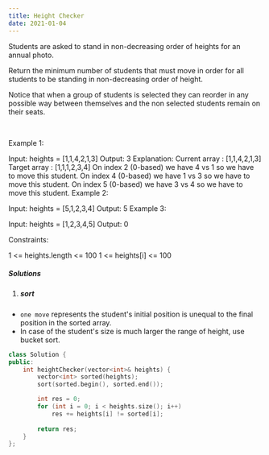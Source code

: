 ```yaml
---
title: Height Checker
date: 2021-01-04
---
```

Students are asked to stand in non-decreasing order of heights for an annual photo.

Return the minimum number of students that must move in order for all students to be standing in non-decreasing order of height.

Notice that when a group of students is selected they can reorder in any possible way between themselves and the non selected students remain on their seats.

 

Example 1:

Input: heights = [1,1,4,2,1,3]
Output: 3
Explanation: 
Current array : [1,1,4,2,1,3]
Target array  : [1,1,1,2,3,4]
On index 2 (0-based) we have 4 vs 1 so we have to move this student.
On index 4 (0-based) we have 1 vs 3 so we have to move this student.
On index 5 (0-based) we have 3 vs 4 so we have to move this student.
Example 2:

Input: heights = [5,1,2,3,4]
Output: 5
Example 3:

Input: heights = [1,2,3,4,5]
Output: 0
 

Constraints:

1 <= heights.length <= 100
1 <= heights[i] <= 100

##### Solutions

1. ##### sort

- `one move` represents the student's initial position is unequal to the final position in the sorted array.
- In case of the student's size is much larger the range of height, use bucket sort.

```cpp
class Solution {
public:
    int heightChecker(vector<int>& heights) {
        vector<int> sorted(heights);
        sort(sorted.begin(), sorted.end());

        int res = 0;
        for (int i = 0; i < heights.size(); i++)
            res += heights[i] != sorted[i];
        
        return res;
    }
};
```

